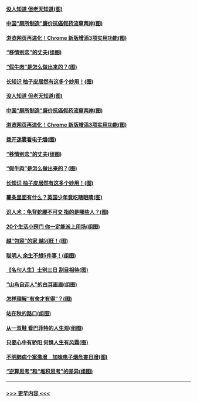 #### [没人知道 但老天知道(图)](../pages/p8/907731.md?t=09182000) 
#### [中国“厕所制造”廉价抗癌假药流窜两岸(图)](../pages/p8/907723.md?t=09182000) 
#### [浏览网页再进化！Chrome 新版增添3项实用功能(图)](../pages/p8/907714.md?t=09182000) 
#### [“移情别恋”的丈夫(组图)](../pages/p8/907644.md?t=09182000) 
#### [“假牛肉”是怎么做出来的？(图)](../pages/p8/907668.md?t=09182000) 
#### [长知识 柚子皮居然有这多个妙用！(图)](../pages/p8/907425.md?t=09182000) 
#### [没人知道 但老天知道(图)](../pages/p8/907731.md?t=09182000) 
#### [中国“厕所制造”廉价抗癌假药流窜两岸(图)](../pages/p8/907723.md?t=09182000) 
#### [浏览网页再进化！Chrome 新版增添3项实用功能(图)](../pages/p8/907714.md?t=09182000) 
#### [拨开迷雾看电子烟(图)](../pages/p8/907427.md?t=09182000) 
#### [“移情别恋”的丈夫(组图)](../pages/p8/907644.md?t=09182000) 
#### [“假牛肉”是怎么做出来的？(图)](../pages/p8/907668.md?t=09182000) 
#### [长知识 柚子皮居然有这多个妙用！(图)](../pages/p8/907425.md?t=09182000) 
#### [薯条里面有什么？英国少年竟吃瞎眼睛(图)](../pages/p8/907381.md?t=09182000) 
#### [识人术：龟背蛇腰不可交 指的是哪些人？(图)](../pages/p8/907503.md?t=09182000) 
#### [20个生活小窍门 你一定能派上用场(组图)](../pages/p8/907510.md?t=09182000) 
#### [越“包容”的家 越兴旺！(图)](../pages/p8/907328.md?t=09182000) 
#### [聪明人 余生不想5件事！(组图)](../pages/p8/907364.md?t=09182000) 
#### [【名句人生】士别三日 刮目相待(图)](../pages/p8/906988.md?t=09182000) 
#### [“山鸟自迎人”的白耳画眉(组图)](../pages/p8/907332.md?t=09182000) 
#### [怎样理解“有舍才有得”？(图)](../pages/p8/906872.md?t=09182000) 
#### [站在秋的路口(组图)](../pages/p8/906914.md?t=09182000) 
#### [从一双鞋 看巴菲特的人生观(组图)](../pages/p8/907311.md?t=09182000) 
#### [只要心中有骄阳 何惧人生有风霜(图)](../pages/p8/907320.md?t=09182000) 
#### [不明肺病个案激增　加味电子烟危害日增(图)](../pages/p8/907307.md?t=09182000) 
#### [“逆算思考”和“堆积思考”的差异(组图)](../pages/p8/907229.md?t=09182000) 

----
#### [ >>> 更早内容 <<< ](../indexes/p8-earlier.md)
